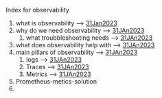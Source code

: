 Index for observability

1. what is observability    --> [31Jan2023](31Jan2023.md)
2. why do we need observability    --> [31JAn2023](31Jan2023.md)
   1. what troubbleshooting needs    --> [31JAn2023](31Jan2023.md)
3. what does observability help with    --> [31JAn2023](31Jan2023.md)
4. main pillars of observability    --> [31JAn2023](31Jan2023.md)
   1. logs     --> [31JAn2023](31Jan2023.md)
   2. Traces    --> [31JAn2023](31Jan2023.md)
   3. Metrics    --> [31JAn2023](31Jan2023.md)
5. Prometheus-metics-solution
6. 